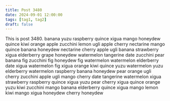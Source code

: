 ```yaml
---
title: Post 3480
date: 2024-09-01 12:00:00
tags: [tag1, tag2]
draft: false
---
```

This is post 3480.
banana
yuzu
raspberry
quince
xigua
mango
honeydew
quince
kiwi
orange
apple
zucchini
lemon
ugli
apple
cherry
nectarine
mango
quince
banana
honeydew
nectarine
cherry
apple
ugli
banana
strawberry
xigua
elderberry
grape
honeydew
watermelon
tangerine
date
zucchini
pear
banana
fig
zucchini
fig
honeydew
fig
watermelon
watermelon
elderberry
date
xigua
watermelon
fig
xigua
orange
kiwi
quince
yuzu
watermelon
yuzu
elderberry
watermelon
raspberry
banana
honeydew
pear
orange
ugli
cherry
zucchini
apple
ugli
mango
cherry
date
tangerine
watermelon
xigua
strawberry
raspberry
quince
xigua
yuzu
pear
cherry
xigua
quince
orange
yuzu
kiwi
zucchini
mango
banana
elderberry
quince
xigua
mango
lemon
kiwi
mango
xigua
honeydew
cherry
honeydew

